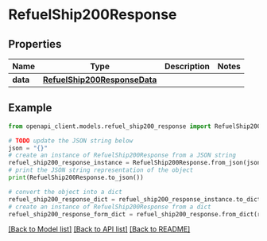 # RefuelShip200Response



## Properties

Name | Type | Description | Notes
------------ | ------------- | ------------- | -------------
**data** | [**RefuelShip200ResponseData**](RefuelShip200ResponseData.md) |  | 

## Example

```python
from openapi_client.models.refuel_ship200_response import RefuelShip200Response

# TODO update the JSON string below
json = "{}"
# create an instance of RefuelShip200Response from a JSON string
refuel_ship200_response_instance = RefuelShip200Response.from_json(json)
# print the JSON string representation of the object
print(RefuelShip200Response.to_json())

# convert the object into a dict
refuel_ship200_response_dict = refuel_ship200_response_instance.to_dict()
# create an instance of RefuelShip200Response from a dict
refuel_ship200_response_form_dict = refuel_ship200_response.from_dict(refuel_ship200_response_dict)
```
[[Back to Model list]](../README.md#documentation-for-models) [[Back to API list]](../README.md#documentation-for-api-endpoints) [[Back to README]](../README.md)


